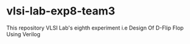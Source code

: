 # vlsi-lab-exp8-team3
This repository VLSI Lab's eighth experiment i.e Design Of D-Flip Flop Using Verilog

